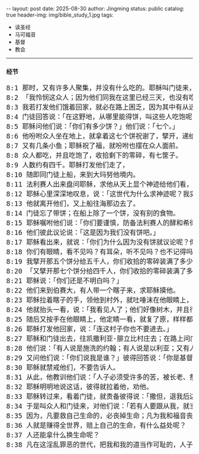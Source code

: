 --
layout:     post
date: 2025-08-30
author: Jingming
status: public
catalog: true
header-img: img/bible_study_1.jpg
tags:
- 读圣经
- 马可福音
- 基督
- 教会
---

### 经节
<pre style="font-size: 18px;">
8:1 那时，又有许多人聚集，并没有什么吃的。耶稣叫门徒来，说：
8:2 「我怜悯这众人；因为他们同我在这里已经三天，也没有吃的了。
8:3 我若打发他们饿着回家，就必在路上困乏，因为其中有从远处来的。」
8:4 门徒回答说：「在这野地，从哪里能得饼，叫这些人吃饱呢？」
8:5 耶稣问他们说：「你们有多少饼？」他们说：「七个。」
8:6 他吩咐众人坐在地上，就拿着这七个饼祝谢了，擘开，递给门徒，叫他们摆开，门徒就摆在众人面前。
8:7 又有几条小鱼；耶稣祝了福，就吩咐也摆在众人面前。
8:8 众人都吃，并且吃饱了，收拾剩下的零碎，有七筐子。
8:9 人数约有四千。耶稣打发他们走了，
8:10 随即同门徒上船，来到大玛努他境内。
8:11 法利赛人出来盘问耶稣，求他从天上显个神迹给他们看，想要试探他。
8:12 耶稣心里深深地叹息，说：「这世代为什么求神迹呢？我实在告诉你们，没有神迹给这世代看。」
8:13 他就离开他们，又上船往海那边去了。
8:14 门徒忘了带饼；在船上除了一个饼，没有别的食物。
8:15 耶稣嘱咐他们说：「你们要谨慎，防备法利赛人的酵和希律的酵。」
8:16 他们彼此议论说：「这是因为我们没有饼吧。」
8:17 耶稣看出来，就说：「你们为什么因为没有饼就议论呢？你们还不省悟，还不明白吗？你们的心还是愚顽吗？
8:18 你们有眼睛，看不见吗？有耳朵，听不见吗？也不记得吗？
8:19 我擘开那五个饼分给五千人，你们收拾的零碎装满了多少篮子呢？」他们说：「十二个。」
8:20 「又擘开那七个饼分给四千人，你们收拾的零碎装满了多少筐子呢？」他们说：「七个。」
8:21 耶稣说：「你们还是不明白吗？」
8:22 他们来到伯赛大，有人带一个瞎子来，求耶稣摸他。
8:23 耶稣拉着瞎子的手，领他到村外，就吐唾沫在他眼睛上，按手在他身上，问他说：「你看见什么了？」
8:24 他就抬头一看，说：「我看见人了；他们好像树木，并且行走。」
8:25 随后又按手在他眼睛上，他定睛一看，就复了原，样样都看得清楚了。
8:26 耶稣打发他回家，说：「连这村子你也不要进去。」
8:27 耶稣和门徒出去，往凯撒利亚·腓立比村庄去；在路上问门徒说：「人说我是谁？」
8:28 他们说：「有人说是施洗的约翰；有人说是以利亚；又有人说是先知里的一位。」
8:29 又问他们说：「你们说我是谁？」彼得回答说：「你是基督。」
8:30 耶稣就禁戒他们，不要告诉人。
8:31 从此，他教训他们说：「人子必须受许多的苦，被长老、祭司长，和文士弃绝，并且被杀，过三天复活。」
8:32 耶稣明明地说这话，彼得就拉着他，劝他。
8:33 耶稣转过来，看着门徒，就责备彼得说：「撒但，退我后边去吧！因为你不体贴神的意思，只体贴人的意思。」
8:34 于是叫众人和门徒来，对他们说：「若有人要跟从我，就当舍己，背起他的十字架来跟从我。
8:35 因为，凡要救自己生命的，必丧掉生命；凡为我和福音丧掉生命的，必救了生命。
8:36 人就是赚得全世界，赔上自己的生命，有什么益处呢？
8:37 人还能拿什么换生命呢？
8:38 凡在这淫乱罪恶的世代，把我和我的道当作可耻的，人子在他父的荣耀里，同圣天使降临的时候，也要把那人当作可耻的。」
</pre>